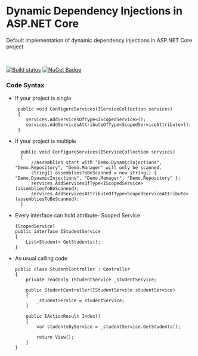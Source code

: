 # Dynamic Dependency Injections in ASP.NET Core
Default implementation of dynamic dependency injections in ASP.NET Core project

<br>

[![Build status](https://ci.appveyor.com/api/projects/status/67ubhtmijuhyhq6q?svg=true)](https://ci.appveyor.com/project/eshohag/eShohag.AspNetCore.DynamicInjection)
[![NuGet Badge](https://buildstats.info/nuget/eShohag.AspNetCore.DynamicInjection)](https://www.nuget.org/packages/eShohag.AspNetCore.DynamicInjection)

### Code Syntax

  - If your project is single
  
         public void ConfigureServices(IServiceCollection services)
         {
            services.AddServicesOfType<IScopedService>();
            services.AddServicesAttributeOfType<ScopedServiceAttribute>();      
         }
         
- If your project is multiple

        public void ConfigureServices(IServiceCollection services)
        {
            //Assemblies start with "Demo.DynamicInjections", "Demo.Repository", "Demo.Manager" will only be scanned.
            string[] assembliesToBeScanned = new string[] { "Demo.DynamicInjections", "Demo.Manager", "Demo.Repository" };
            services.AddServicesOfType<IScopedService>(assembliesToBeScanned);
            services.AddServicesAttributeOfType<ScopedServiceAttribute>(assembliesToBeScanned);
        }
        
- Every interface can hold attribute- Scoped Service
    
      [ScopedService]
      public interface IStudentService
      {
          List<Student> GetStudents();
      }
      
- As usual calling code

      public class StudentController : Controller
      {
          private readonly IStudentService _studentService;

          public StudentController(IStudentService studentService)
          {
              _studentService = studentService;
          }

          public IActionResult Index()
          {
              var studentsByService = _studentService.GetStudents();

              return View();
          }
      }
